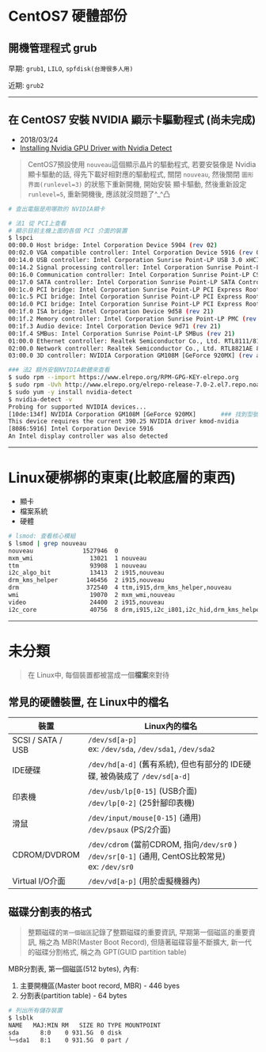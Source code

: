 # CentOS7 硬體部份

## 開機管理程式 grub

早期: `grub1`, `LILO`, `spfdisk(台灣很多人用)`

近期: `grub2`


-------------------------------------------------------------------
## 在 CentOS7 安裝 NVIDIA 顯示卡驅動程式 (尚未完成)
- 2018/03/24 
- [Installing Nvidia GPU Driver with Nvidia Detect](https://www.youtube.com/watch?v=C9Yf71qh0i4)

> CentOS7預設使用 `nouveau`這個顯示晶片的驅動程式, 若要安裝像是 Nvidia顯卡驅動的話, 得先下載好相對應的驅動程式, 關閉 `nouveau`, 然後關閉 `圖形界面(runlevel=3)` 的狀態下重新開機, 開始安裝 顯卡驅動, 然後重新設定 `runlevel=5`, 重新開機後, 應該就沒問題了^_^凸

```sh
# 查出電腦是用哪款的 NVIDIA顯卡

# 法1 從 PCI上查看
# 顯示目前主機上面的各個 PCI 介面的裝置
$ lspci
00:00.0 Host bridge: Intel Corporation Device 5904 (rev 02)
00:02.0 VGA compatible controller: Intel Corporation Device 5916 (rev 02)
00:14.0 USB controller: Intel Corporation Sunrise Point-LP USB 3.0 xHCI Controller (rev 21)
00:14.2 Signal processing controller: Intel Corporation Sunrise Point-LP Thermal subsystem (rev 21)
00:16.0 Communication controller: Intel Corporation Sunrise Point-LP CSME HECI #1 (rev 21)
00:17.0 SATA controller: Intel Corporation Sunrise Point-LP SATA Controller [AHCI mode] (rev 21)
00:1c.0 PCI bridge: Intel Corporation Sunrise Point-LP PCI Express Root Port #5 (rev f1)
00:1c.5 PCI bridge: Intel Corporation Sunrise Point-LP PCI Express Root Port #6 (rev f1)
00:1d.0 PCI bridge: Intel Corporation Sunrise Point-LP PCI Express Root Port #9 (rev f1)
00:1f.0 ISA bridge: Intel Corporation Device 9d58 (rev 21)
00:1f.2 Memory controller: Intel Corporation Sunrise Point-LP PMC (rev 21)
00:1f.3 Audio device: Intel Corporation Device 9d71 (rev 21)
00:1f.4 SMBus: Intel Corporation Sunrise Point-LP SMBus (rev 21)
01:00.0 Ethernet controller: Realtek Semiconductor Co., Ltd. RTL8111/8168/8411 PCI Express Gigabit Ethernet Controller (rev 10)
02:00.0 Network controller: Realtek Semiconductor Co., Ltd. RTL8821AE 802.11ac PCIe Wireless Network Adapter
03:00.0 3D controller: NVIDIA Corporation GM108M [GeForce 920MX] (rev a2)       ### 找到型號了!!

### 法2 額外安裝NVIDIA軟體來查看
$ sudo rpm --import https://www.elrepo.org/RPM-GPG-KEY-elrepo.org
$ sudo rpm -Uvh http://www.elrepo.org/elrepo-release-7.0-2.el7.repo.noarch.rpm
$ sudo yum -y install nvidia-detect
$ nvidia-detect -v
Probing for supported NVIDIA devices...
[10de:134f] NVIDIA Corporation GM108M [GeForce 920MX]       ### 找到型號了!!
This device requires the current 390.25 NVIDIA driver kmod-nvidia
[8086:5916] Intel Corporation Device 5916
An Intel display controller was also detected
```


----------------------------------------------------------------------------------
# Linux硬梆梆的東東(比較底層的東西)
- 顯卡
- 檔案系統
- 硬體

```sh
# lsmod: 查看核心模組
$ lsmod | grep nouveau
nouveau              1527946  0 
mxm_wmi                13021  1 nouveau
ttm                    93908  1 nouveau
i2c_algo_bit           13413  2 i915,nouveau
drm_kms_helper        146456  2 i915,nouveau
drm                   372540  4 ttm,i915,drm_kms_helper,nouveau
wmi                    19070  2 mxm_wmi,nouveau
video                  24400  2 i915,nouveau
i2c_core               40756  8 drm,i915,i2c_i801,i2c_hid,drm_kms_helper,i2c_algo_bit,nouveau,videodev
```

----------------------------------------------------------------------------------
# 未分類
> 在 Linux中, 每個裝置都被當成一個**檔案**來對待


## 常見的硬體裝置, 在 Linux中的檔名
裝置 | Linux內的檔名
--- | ----------------------
SCSI / SATA / USB | `/dev/sd[a-p]` <br> ex: `/dev/sda`, `/dev/sda1`, `/dev/sda2`
IDE硬碟 | `/dev/hd[a-d]` (舊有系統), 但也有部分的 IDE硬碟, 被偽裝成了 `/dev/sd[a-d]`
印表機 | `/dev/usb/lp[0-15]` (USB介面) <br> `/dev/lp[0-2]` (25針腳印表機)
滑鼠 | `/dev/input/mouse[0-15]` (通用) <br> `/dev/psaux` (PS/2介面)
CDROM/DVDROM | `/dev/cdrom` (當前CDROM, 指向`/dev/sr0` )  <br> `/dev/sr[0-1]` (通用, CentOS比較常見) <br> ex: `/dev/sr0`
Virtual I/O介面 | `/dev/vd[a-p]` (用於虛擬機器內)



## 磁碟分割表的格式
> 整顆磁碟的`第一個磁區`記錄了整顆磁碟的重要資訊, 早期第一個磁區的重要資訊, 稱之為 MBR(Master Boot Record), 但隨著磁碟容量不斷擴大, 新一代的磁碟分割格式, 稱之為 GPT(GUID partition table)

MBR分割表, 第一個磁區(512 bytes), 內有:
1. 主要開機區(Master boot record, MBR) - 446 byes
2. 分割表(partition table) - 64 bytes

```sh
# 列出所有儲存裝置
$ lsblk
NAME   MAJ:MIN RM   SIZE RO TYPE MOUNTPOINT
sda      8:0    0 931.5G  0 disk
└─sda1   8:1    0 931.5G  0 part /
```